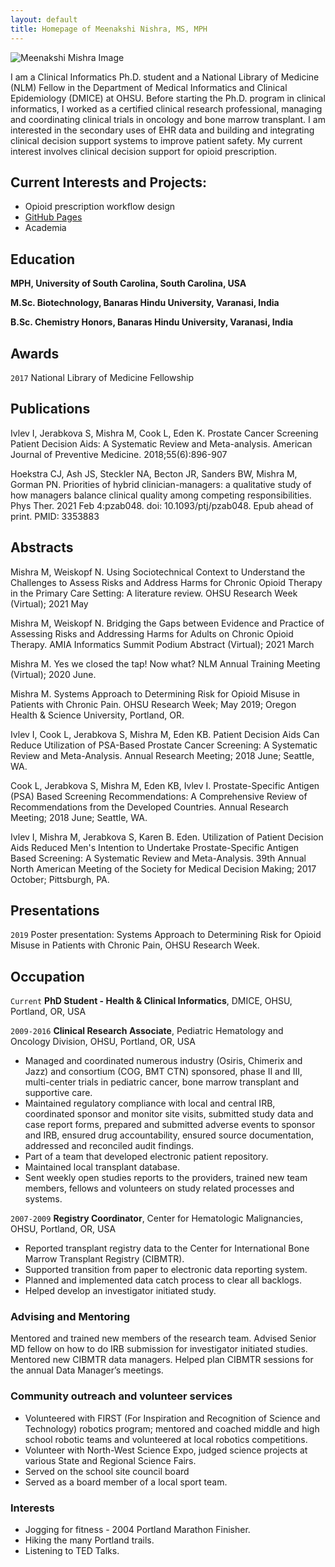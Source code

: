 ```yaml
---
layout: default
title: Homepage of Meenakshi Nishra, MS, MPH
---
```


![Meenakshi Mishra Image]({{site.url}}/images/bio-photo.JPG)

I am a Clinical Informatics Ph.D. student and a National Library of Medicine (NLM) Fellow in the Department of Medical Informatics and Clinical Epidemiology (DMICE) at OHSU. Before starting the Ph.D. program in clinical informatics, I worked as a certified clinical research professional, managing and coordinating clinical trials in oncology and bone marrow transplant. I am interested in the secondary uses of EHR data and building and integrating clinical decision support systems to improve patient safety. My current interest involves clinical decision support for opioid prescription.  

## Current Interests and Projects:

- Opioid prescription workflow design
- [GitHub Pages](http://meenamishra.github.io)
- Academia

## Education

__MPH, University of South Carolina, South Carolina, USA__

__M.Sc. Biotechnology, Banaras Hindu University, Varanasi, India__

__B.Sc. Chemistry Honors, Banaras Hindu University, Varanasi, India__


## Awards

`2017`
National Library of Medicine Fellowship
 

## Publications

Ivlev I, Jerabkova S, Mishra M, Cook L, Eden K. Prostate Cancer Screening Patient Decision Aids: A Systematic Review and Meta-analysis. American Journal of Preventive Medicine. 2018;55(6):896-907

Hoekstra CJ, Ash JS, Steckler NA, Becton JR, Sanders BW, Mishra M, Gorman PN. Priorities of hybrid clinician-managers: a qualitative study of how managers balance clinical quality among competing responsibilities. Phys Ther. 2021 Feb 4:pzab048. doi: 10.1093/ptj/pzab048. Epub ahead of print. PMID: 3353883

<!-- A list is also available [online](https://scholar.google.co.uk/citations?user=LTOTl0YAAAAJ) -->


## Abstracts 

Mishra M, Weiskopf N. Using Sociotechnical Context to Understand the Challenges to Assess Risks and Address Harms for Chronic Opioid Therapy in the Primary Care Setting: A literature review. OHSU Research Week (Virtual); 2021 May

Mishra M, Weiskopf N. Bridging the Gaps between Evidence and Practice of Assessing Risks and Addressing Harms for Adults on Chronic Opioid Therapy. AMIA Informatics Summit Podium Abstract (Virtual); 2021 March

Mishra M. Yes we closed the tap! Now what? NLM Annual Training Meeting (Virtual); 2020 June.

Mishra M. Systems Approach to Determining Risk for Opioid Misuse in Patients with Chronic Pain. OHSU Research Week; May 2019; Oregon Health & Science University, Portland, OR.

Ivlev I, Cook L, Jerabkova S, Mishra M, Eden KB. Patient Decision Aids Can Reduce Utilization of PSA-Based Prostate Cancer Screening: A Systematic Review and Meta-Analysis. Annual Research Meeting; 2018 June; Seattle, WA.

Cook L, Jerabkova S, Mishra M, Eden KB, Ivlev I. Prostate-Specific Antigen (PSA) Based Screening Recommendations: A Comprehensive Review of Recommendations from the Developed Countries. Annual Research Meeting; 2018 June; Seattle, WA.

Ivlev I, Mishra M, Jerabkova S, Karen B. Eden. Utilization of Patient Decision Aids Reduced Men's Intention to Undertake Prostate-Specific Antigen Based Screening: A Systematic Review and Meta-Analysis. 39th Annual North American Meeting of the Society for Medical Decision Making; 2017 October; Pittsburgh, PA.

## Presentations

`2019`
Poster presentation: Systems Approach to Determining Risk for Opioid Misuse in Patients with Chronic Pain, OHSU Research Week. 


## Occupation

`Current`
__PhD Student - Health & Clinical Informatics__, DMICE, OHSU, Portland, OR, USA 

`2009-2016`
__Clinical Research Associate__, Pediatric Hematology and Oncology Division, OHSU, Portland, OR, USA                                              

- Managed and coordinated numerous industry (Osiris, Chimerix and Jazz) and consortium (COG, BMT CTN) sponsored, phase II and III, multi-center trials in pediatric cancer, bone marrow transplant and supportive care.
- Maintained regulatory compliance with local and central IRB, coordinated sponsor and monitor site visits, submitted study data and case report forms, prepared and submitted adverse events to sponsor and IRB, ensured drug accountability, ensured source documentation, addressed and reconciled audit findings.
- Part of a team that developed electronic patient repository.
- Maintained local transplant database.
- Sent weekly open studies reports to the providers, trained new team members, fellows and volunteers on study related processes and systems.

`2007-2009`
__Registry Coordinator__, Center for Hematologic Malignancies, OHSU, Portland, OR, USA                                                        
         
- Reported transplant registry data to the Center for International Bone Marrow Transplant Registry (CIBMTR). 
- Supported transition from paper to electronic data reporting system. 
- Planned and implemented data catch process to clear all backlogs. 
- Helped develop an investigator initiated study.

### Advising and Mentoring

Mentored and trained new members of the research team.
Advised Senior MD fellow on how to do IRB submission for investigator initiated studies.
Mentored new CIBMTR data managers.
Helped plan CIBMTR sessions for the annual Data Manager’s meetings.

### Community outreach and volunteer services 

- Volunteered with FIRST (For Inspiration and Recognition of Science and Technology) robotics program; mentored and coached middle and high school robotic teams and volunteered at local robotics competitions.
- Volunteer with North-West Science Expo, judged science projects at various State and Regional Science Fairs.
- Served on the school site council board
- Served as a board member of a local sport team.


### Interests

- Jogging for fitness - 2004 Portland Marathon Finisher.
- Hiking the many Portland trails.
- Listening to TED Talks.
